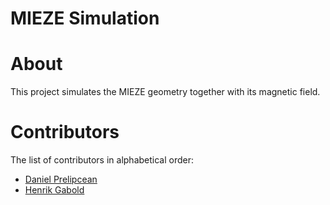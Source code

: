 MIEZE Simulation
==================

About
======

This project simulates the MIEZE geometry together with its magnetic field.


Contributors
============

The list of contributors in alphabetical order:

- [Daniel Prelipcean](mailto:daniel.prelipcean@.tum.de?subject=[GitHub]%20MIEZE%20Simulation)
- [Henrik Gabold](mailto:henrik.gabold@frm2.tum.de?subject=[GitHub]%20MIEZE%20Simulation)
